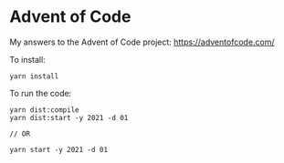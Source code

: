 # Advent of Code

My answers to the Advent of Code project: https://adventofcode.com/


To install:

```console
yarn install
```

To run the code:

```console
yarn dist:compile
yarn dist:start -y 2021 -d 01

// OR

yarn start -y 2021 -d 01
```
